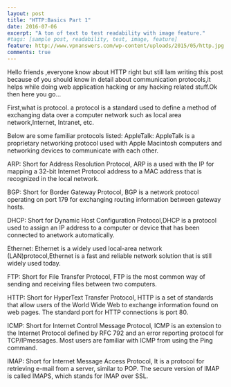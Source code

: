 ```yaml
---
layout: post
title: "HTTP:Basics Part 1"
date: 2016-07-06
excerpt: "A ton of text to test readability with image feature."
#tags: [sample post, readability, test, image, feature]
feature: http://www.vpnanswers.com/wp-content/uploads/2015/05/http.jpg
comments: true
---
```

Hello friends ,everyone know about HTTP right but still Iam writing this post because of you should know in detail about communication protocols,it helps while doing web application hacking or any hacking related stuff.Ok then here you go…

First,what is protocol. a protocol  is a standard used to define a method of exchanging data over a computer network such as local area network,Internet, Intranet, etc.

Below are some familiar protocols listed:
AppleTalk: AppleTalk is a proprietary networking protocol used with Apple Macintosh computers and networking devices to communicate with each other.

ARP: Short for Address Resolution Protocol, ARP is a used with the IP for mapping a 32-bit Internet Protocol address to a MAC address that is recognized in the local network.

BGP: Short for Border Gateway Protocol, BGP is a network protocol operating on port 179 for exchanging routing information between gateway hosts.

DHCP: Short for Dynamic Host Configuration Protocol,DHCP is a protocol used to assign an IP address to a computer or device that has been connected to anetwork automatically.

Ethernet: Ethernet is a widely used local-area network (LAN)protocol,Ethernet is a fast and reliable network solution that is still widely used today.

FTP: Short for File Transfer Protocol, FTP is the most common way of sending and receiving files between two computers.

HTTP: Short for HyperText Transfer Protocol, HTTP is a set of standards that allow users of the World Wide Web to exchange information found on web pages. The standard port for HTTP connections is port 80.

ICMP: Short for Internet Control Message Protocol, ICMP is an extension to the Internet Protocol defined by RFC 792 and an error reporting protocol for TCP/IPmessages. Most users are familiar with ICMP from using the Ping command.

IMAP: Short for Internet Message Access Protocol, It is a protocol for retrieving e-mail from a server, similar to POP. The secure version of IMAP is called IMAPS, which stands for IMAP over SSL.


